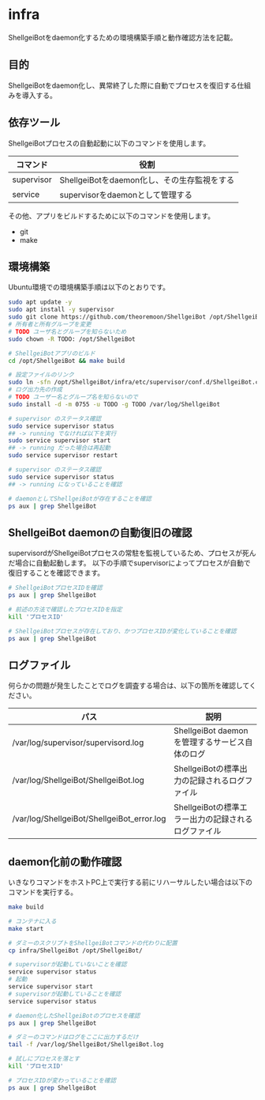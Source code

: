 # infra

ShellgeiBotをdaemon化するための環境構築手順と動作確認方法を記載。

## 目的

ShellgeiBotをdaemon化し、異常終了した際に自動でプロセスを復旧する仕組みを導入する。

## 依存ツール

ShellgeiBotプロセスの自動起動に以下のコマンドを使用します。

| コマンド | 役割 |
|----------|------|
| supervisor | ShellgeiBotをdaemon化し、その生存監視をする |
| service | supervisorをdaemonとして管理する |

その他、アプリをビルドするために以下のコマンドを使用します。

* git
* make

## 環境構築

Ubuntu環境での環境構築手順は以下のとおりです。

```bash
sudo apt update -y
sudo apt install -y supervisor
sudo git clone https://github.com/theoremoon/ShellgeiBot /opt/ShellgeiBot
# 所有者と所有グループを変更
# TODO ユーザ名とグループを知らないため
sudo chown -R TODO: /opt/ShellgeiBot

# ShellgeiBotアプリのビルド
cd /opt/ShellgeiBot && make build

# 設定ファイルのリンク
sudo ln -sfn /opt/ShellgeiBot/infra/etc/supervisor/conf.d/ShellgeiBot.conf /etc/supervisor/conf.d/ShellgeiBot.conf
# ログ出力先の作成
# TODO ユーザー名とグループ名を知らないので
sudo install -d -m 0755 -u TODO -g TODO /var/log/ShellgeiBot

# supervisor のステータス確認
sudo service supervisor status
## -> running でなければ以下を実行
sudo service supervisor start
## -> running だった場合は再起動
sudo service supervisor restart

# supervisor のステータス確認
sudo service supervisor status
## -> running になっていることを確認

# daemonとしてShellgeiBotが存在することを確認
ps aux | grep ShellgeiBot
```

## ShellgeiBot daemonの自動復旧の確認

supervisordがShellgeiBotプロセスの常駐を監視しているため、プロセスが死んだ場合に自動起動します。
以下の手順でsupervisorによってプロセスが自動で復旧することを確認できます。

```bash
# ShellgeiBotプロセスIDを確認
ps aux | grep ShellgeiBot

# 前述の方法で確認したプロセスIDを指定
kill 'プロセスID'

# ShellgeiBotプロセスが存在しており、かつプロセスIDが変化していることを確認
ps aux | grep ShellgeiBot
```

## ログファイル

何らかの問題が発生したことでログを調査する場合は、以下の箇所を確認してください。

| パス | 説明 |
|------|------|
| /var/log/supervisor/supervisord.log | ShellgeiBot daemonを管理するサービス自体のログ |
| /var/log/ShellgeiBot/ShellgeiBot.log | ShellgeiBotの標準出力の記録されるログファイル |
| /var/log/ShellgeiBot/ShellgeiBot_error.log | ShellgeiBotの標準エラー出力の記録されるログファイル |

## daemon化前の動作確認

いきなりコマンドをホストPC上で実行する前にリハーサルしたい場合は以下のコマンドを実行する。

```bash
make build

# コンテナに入る
make start

# ダミーのスクリプトをShellgeiBotコマンドの代わりに配置
cp infra/ShellgeiBot /opt/ShellgeiBot/

# supervisorが起動していないことを確認
service supervisor status
# 起動
service supervisor start
# supervisorが起動していることを確認
service supervisor status

# daemon化したShellgeiBotのプロセスを確認
ps aux | grep ShellgeiBot

# ダミーのコマンドはログをここに出力するだけ
tail -f /var/log/ShellgeiBot/ShellgeiBot.log

# 試しにプロセスを落とす
kill 'プロセスID'

# プロセスIDが変わっていることを確認
ps aux | grep ShellgeiBot
```

<!-- vim: set tw=0 nowrap: -->
